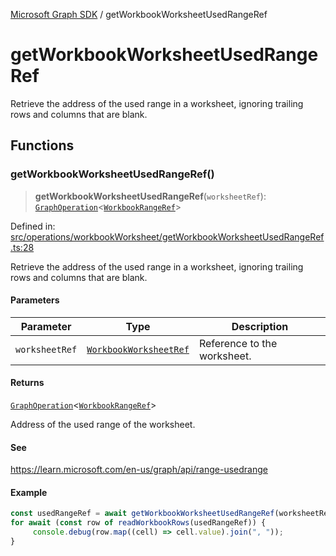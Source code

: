 [Microsoft Graph SDK](README.md) / getWorkbookWorksheetUsedRangeRef

# getWorkbookWorksheetUsedRangeRef

Retrieve the address of the used range in a worksheet, ignoring trailing rows and columns that are blank.

## Functions

### getWorkbookWorksheetUsedRangeRef()

> **getWorkbookWorksheetUsedRangeRef**(`worksheetRef`): [`GraphOperation`](GraphOperation.md#graphoperation)\<[`WorkbookRangeRef`](WorkbookRange-1.md#workbookrangeref)\>

Defined in: [src/operations/workbookWorksheet/getWorkbookWorksheetUsedRangeRef.ts:28](https://github.com/Future-Secure-AI/microsoft-graph/blob/main/src/operations/workbookWorksheet/getWorkbookWorksheetUsedRangeRef.ts#L28)

Retrieve the address of the used range in a worksheet, ignoring trailing rows and columns that are blank.

#### Parameters

| Parameter | Type | Description |
| ------ | ------ | ------ |
| `worksheetRef` | [`WorkbookWorksheetRef`](WorkbookWorksheet-1.md#workbookworksheetref) | Reference to the worksheet. |

#### Returns

[`GraphOperation`](GraphOperation.md#graphoperation)\<[`WorkbookRangeRef`](WorkbookRange-1.md#workbookrangeref)\>

Address of the used range of the worksheet.

#### See

https://learn.microsoft.com/en-us/graph/api/range-usedrange

#### Example

```ts
const usedRangeRef = await getWorkbookWorksheetUsedRangeRef(worksheetRef);
for await (const row of readWorkbookRows(usedRangeRef)) {
	 console.debug(row.map((cell) => cell.value).join(", "));
}
```

